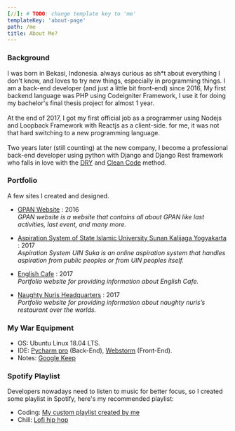 ```yaml
---
[//]: # TODO: change template key to 'me'
templateKey: 'about-page'
path: /me
title: About Me?
---
```

### Background
I was born in Bekasi, Indonesia. always curious as sh*t about everything I don't know, and loves to try new things, especially in programming things. I am a back-end developer (and just a little bit front-end) since 2016, My first backend language was PHP using Codeigniter Framework, I use it for doing my bachelor's final thesis project for almost 1 year. 
<br> <br>
At the end of 2017, I got my first official job as a programmer using Nodejs and Loopback Framework with Reactjs as a client-side. for me, it was not that hard switching to a new programming language. 
<br><br>
Two years later (still counting) at the new company, I become a professional back-end developer using python with Django and Django Rest framework who falls in love with the [DRY](https://en.wikipedia.org/wiki/Don%27t_repeat_yourself) and [Clean Code](https://www.oreilly.com/library/view/clean-code/9780136083238/) method.


### Portfolio 
A few sites I created and designed.
- [GPAN Website](http://gpan.or.id/) : 2016 <br>
   *GPAN website is a website that contains all about GPAN like last activities, last event, and many more.*

- [Aspiration System of State Islamic University Sunan Kalijaga Yogyakarta](http://aspirasi.uin-suka.ac.id/) : 2017<br>
   *Aspiration System UIN Suka is an online aspiration system that handles aspiration from public peoples or from UIN peoples itself.*
   
- [English Cafe](https://englishcafecourse.net/) : 2017 <br>
    *Portfolio website for providing information about English Cafe.*
- [Naughty Nuris Headquarters](http://naughtynuris.com/) : 2017 <br>
    *Portfolio website for providing information about naughty nuris’s restaurant over the worlds.*

### My War Equipment
- OS: Ubuntu Linux 18.04 LTS.
- IDE: [Pycharm pro](https://www.jetbrains.com/) (Back-End), [Webstorm](https://www.jetbrains.com/) (Front-End).
- Notes: [Google Keep][1]

### Spotify Playlist
Developers nowadays need to listen to music for better focus, so I created some playlist in Spotify, here's my recommended playlist:
- Coding: [My custom playlist created by me][2]
- Chill: [Lofi hip hop][3]

[1]: https://keep.google.com/
[2]: https://open.spotify.com/playlist/75Y6jp8UPjsurT7BgNC4P9?si=VEhEtjaMRLaAIFdqGYm7og
[3]: https://open.spotify.com/playlist/0vvXsWCC9xrXsKd4FyS8kM?si=DGBbCjuESUyAU2oXIDAqaQ

